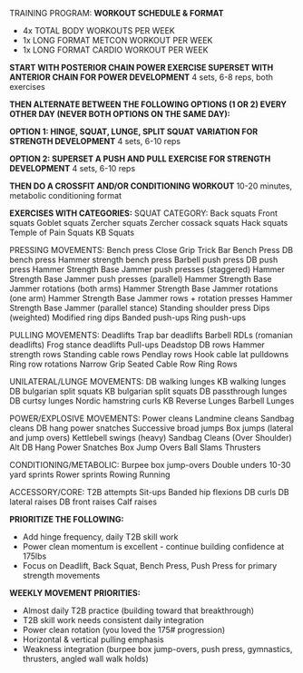 
TRAINING PROGRAM:
**WORKOUT SCHEDULE & FORMAT**
- 4x TOTAL BODY WORKOUTS PER WEEK
- 1x LONG FORMAT METCON WORKOUT PER WEEK
- 1x LONG FORMAT CARDIO WORKOUT PER WEEK

**START WITH POSTERIOR CHAIN POWER EXERCISE SUPERSET WITH ANTERIOR CHAIN FOR POWER DEVELOPMENT**
4 sets, 6-8 reps, both exercises

**THEN ALTERNATE BETWEEN THE FOLLOWING OPTIONS (1 OR 2) EVERY OTHER DAY (NEVER BOTH OPTIONS ON THE SAME DAY):**

**OPTION 1: HINGE, SQUAT, LUNGE, SPLIT SQUAT VARIATION FOR STRENGTH DEVELOPMENT**
4 sets, 6-10 reps

**OPTION 2: SUPERSET A PUSH AND PULL EXERCISE FOR STRENGTH DEVELOPMENT**
4 sets, 6-10 reps

**THEN DO A CROSSFIT AND/OR CONDITIONING WORKOUT**
10-20 minutes, metabolic conditioning format

**EXERCISES WITH CATEGORIES:**
SQUAT CATEGORY:
Back squats
Front squats
Goblet squats
Zercher squats
Zercher cossack squats
Hack squats
Temple of Pain Squats
KB Squats

PRESSING MOVEMENTS:
Bench press
Close Grip Trick Bar Bench Press
DB bench press
Hammer strength bench press
Barbell push press
DB push press
Hammer Strength Base Jammer push presses (staggered)
Hammer Strength Base Jammer push presses (parallel)
Hammer Strength Base Jammer rotations (both arms)
Hammer Strength Base Jammer rotations (one arm)
Hammer Strength Base Jammer rows + rotation presses
Hammer Strength Base Jammer (parallel stance)
Standing shoulder press
Dips (weighted)
Modified ring dips
Banded push-ups
Ring push-ups

PULLING MOVEMENTS:
Deadlifts
Trap bar deadlifts
Barbell RDLs (romanian deadlifts)
Frog stance deadlifts
Pull-ups
Deadstop DB rows
Hammer strength rows
Standing cable rows
Pendlay rows
Hook cable lat pulldowns
Ring row rotations
Narrow Grip Seated Cable Row
Ring Rows

UNILATERAL/LUNGE MOVEMENTS:
DB walking lunges
KB walking lunges
DB bulgarian split squats
KB bulgarian split squats
DB passthrough lunges
DB curtsy lunges
Nordic hamstring curls
KB Reverse Lunges
Barbell Lunges

POWER/EXPLOSIVE MOVEMENTS:
Power cleans
Landmine cleans
Sandbag cleans
DB hang power snatches
Successive broad jumps
Box jumps (lateral and jump overs)
Kettlebell swings (heavy)
Sandbag Cleans (Over Shoulder)
Alt DB Hang Power Snatches
Box Jump Overs
Ball Slams
Thrusters

CONDITIONING/METABOLIC:
Burpee box jump-overs
Double unders
10-30 yard sprints
Rower sprints
Rowing
Running

ACCESSORY/CORE:
T2B attempts
Sit-ups
Banded hip flexions
DB curls
DB lateral raises
DB front raises
Calf raises

**PRIORITIZE THE FOLLOWING:**
- Add hinge frequency, daily T2B skill work
- Power clean momentum is excellent - continue building confidence at 175lbs
- Focus on Deadlift, Back Squat, Bench Press, Push Press for primary strength movements

**WEEKLY MOVEMENT PRIORITIES:**
- Almost daily T2B practice (building toward that breakthrough)
- T2B skill work needs consistent daily integration
- Power clean rotation (you loved the 175# progression)
- Horizontal & vertical pulling emphasis
- Weakness integration (burpee box jump-overs, push press, gymnastics, thrusters, angled wall walk holds)

